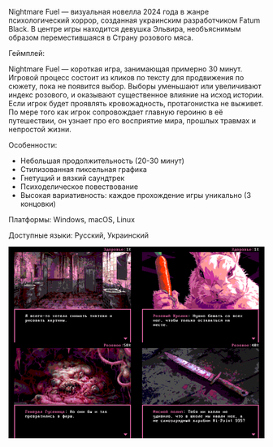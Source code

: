 Nightmare Fuel — визуальная новелла 2024 года в жанре психологический хоррор, созданная украинским разработчиком Fatum Black. В центре игры находится девушка Эльвира, необъяснимым образом переместившаяся в Страну розового мяса.

Геймплей:

Nightmare Fuel — короткая игра, занимающая примерно 30 минут. Игровой процесс состоит из кликов по тексту для продвижения по сюжету, пока не появится выбор. Выборы уменьшают или увеличивают индекс розового, и оказывают существенное влияние на исход истории. Если игрок будет проявлять кровожадность, протагонистка не выживет. По мере того как игрок сопровождает главную героиню в её путешествии, он узнает про его восприятие мира, прошлых травмах и непростой жизни.

Особенности:

- Небольшая продолжительность (20-30 минут) 
- Стилизованная пиксельная графика
- Гнетущий и вязкий саундтрек
- Психоделическое повествование
- Высокая вариативность: каждое прохождение игры уникально (3 концовки)

Платформы: Windows, macOS, Linux

Доступные языки: Русский, Украинский

<img src="https://github.com/fatumblack/Nightmare-Fuel-VN/blob/main/screenshots.png">
